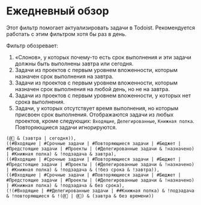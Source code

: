 # Ежедневный обзор

Этот фильтр помогает актуализировать задачи в Todoist. Рекомендуется работать с этим фильтром хотя бы раз в день.

Фильтр обозревает:

1. «Слонов», у которых почему-то есть срок выполнения и эти задачи должны быть выполнены завтра или сегодня.
2. Задачи из проектов с первым уровнем вложенности, которым назначен срок выполнения на завтра.
3. Задачи из проектов с первым уровнем вложенности, которым назначен срок выполнения на любой день, но не на завтра.
4. Задачи из проектов с первым уровнем вложенности, у которых нет срока выполнения.
5. Задачи, у которых отсутствует время выполнения, но которым присвоен срок выполнения. Отображаются задачи из любых проектов, кроме следующих: `Входящие`, `Делегированные`, `Книжная полка`. Повторяющиеся задачи игнорируются.

```
(@🐘 & (завтра | сегодня)),
((#Входящие | #Срочные задачи | #Повторяющиеся задачи | #Бюджет | #Предстоящие задачи | #Проекты | (#Делегированные задачи & !назначено) | #Книжная полка) & !подзадача & завтра),
((#Входящие | #Срочные задачи | #Повторяющиеся задачи | #Бюджет | #Предстоящие задачи | #Проекты | (#Делегированные задачи & !назначено) | #Книжная полка) & !подзадача & (!без срока & !завтра)),
((#Входящие | #Срочные задачи | #Повторяющиеся задачи | #Бюджет | #Предстоящие задачи | #Проекты | (#Делегированные задачи & !назначено) | #Книжная полка) & !подзадача & без срока),
(!(#Входящие | ##Делегированные задачи | ##Книжная полка) & !подзадача & !повторяющиеся & !(@🐘 | @📆) & (завтра & без времени))
```
